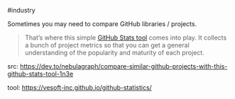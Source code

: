 #industry 

Sometimes you may need to compare GitHub libraries / projects. 

> That’s where this simple [GitHub Stats tool](https://vesoft-inc.github.io/github-statistics/) comes into play. It collects a bunch of project metrics so that you can get a general understanding of the popularity and maturity of each project.

src: https://dev.to/nebulagraph/compare-similar-github-projects-with-this-github-stats-tool-1n3e

tool: https://vesoft-inc.github.io/github-statistics/